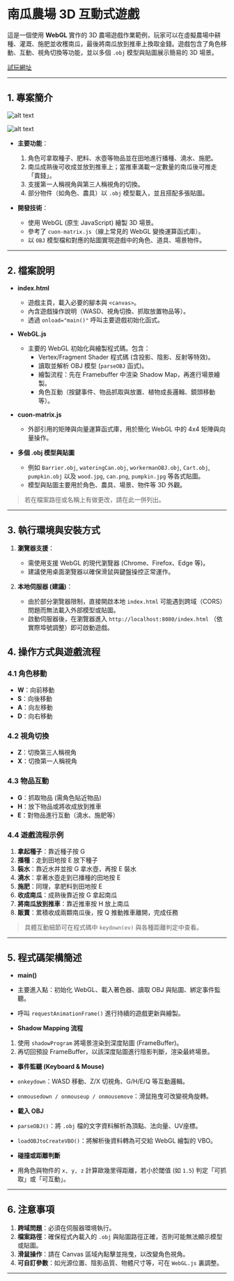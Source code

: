 # 南瓜農場 3D 互動式遊戲

這是一個使用 **WebGL** 實作的 3D 農場遊戲作業範例，玩家可以在虛擬農場中耕種、灌溉、施肥並收穫南瓜，最後將南瓜放到推車上換取金錢。遊戲包含了角色移動、互動、視角切換等功能，並以多個 `.obj` 模型與貼圖展示簡易的 3D 場景。

[試玩網址](https://heyimwei.github.io/3D_Interactive_Game/)

---

## 1. 專案簡介

![alt text](screenshot.png)

![alt text](screenshot2.png)

- **主要功能**：  
  1. 角色可拿取種子、肥料、水壺等物品並在田地進行播種、澆水、施肥。  
  2. 南瓜成熟後可收成並放到推車上；當推車滿載一定數量的南瓜後可推走「賣錢」。  
  3. 支援第一人稱視角與第三人稱視角的切換。  
  4. 部分物件（如角色、農具）以 `.obj` 模型載入，並且搭配多張貼圖。

- **開發技術**：  
  - 使用 WebGL (原生 JavaScript) 繪製 3D 場景。  
  - 參考了 `cuon-matrix.js`（線上常見的 WebGL 變換運算函式庫）。  
  - 以 `OBJ` 模型檔和對應的貼圖實現遊戲中的角色、道具、場景物件。

---

## 2. 檔案說明

- **index.html**  
  - 遊戲主頁，載入必要的腳本與 `<canvas>`。  
  - 內含遊戲操作說明（WASD、視角切換、抓取放置物品等）。  
  - 透過 `onload="main()"` 呼叫主要遊戲初始化函式。

- **WebGL.js**  
  - 主要的 WebGL 初始化與繪製程式碼。包含：  
    - Vertex/Fragment Shader 程式碼 (含投影、陰影、反射等特效)。  
    - 讀取並解析 OBJ 模型 (`parseOBJ` 函式)。  
    - 繪製流程：先在 Framebuffer 中渲染 Shadow Map，再進行場景繪製。  
    - 角色互動（按鍵事件、物品抓取與放置、植物成長邏輯、鏡頭移動等）。

- **cuon-matrix.js**  
  - 外部引用的矩陣與向量運算函式庫，用於簡化 WebGL 中的 4x4 矩陣與向量操作。

- **多個 .obj 模型與貼圖**  
  - 例如 `Barrier.obj`, `wateringCan.obj`, `workermanOBJ.obj`, `Cart.obj`, `pumpkin.obj` 以及 `wood.jpg`, `can.png`, `pumpkin.jpg` 等各式貼圖。  
  - 模型與貼圖主要用於角色、農具、場景、物件等 3D 外觀。

> 若在檔案路徑或名稱上有做更改，請在此一併列出。

---

## 3. 執行環境與安裝方式

1. **瀏覽器支援**：  
   - 需使用支援 WebGL 的現代瀏覽器 (Chrome、Firefox、Edge 等)。  
   - 建議使用桌面瀏覽器以確保滑鼠與鍵盤操控正常運作。

2. **本地伺服器 (建議)**：  
   - 由於部分瀏覽器限制，直接開啟本地 `index.html` 可能遇到跨域（CORS）問題而無法載入外部模型或貼圖。  
   - 啟動伺服器後，在瀏覽器進入 `http://localhost:8080/index.html` （依實際埠號調整）即可啟動遊戲。

## 4. 操作方式與遊戲流程

### 4.1 角色移動
- **W**：向前移動  
- **S**：向後移動  
- **A**：向左移動  
- **D**：向右移動  

### 4.2 視角切換
- **Z**：切換第三人稱視角  
- **X**：切換第一人稱視角  

### 4.3 物品互動
- **G**：抓取物品 (需角色貼近物品)  
- **H**：放下物品或將收成放到推車  
- **E**：對物品進行互動（澆水、施肥等）  

### 4.4 遊戲流程示例
1. **拿起種子**：靠近種子按 G  
2. **播種**：走到田地按 E 放下種子  
3. **裝水**：靠近水井並按 G 拿水壺，再按 E 裝水  
4. **澆水**：拿著水壺走到已播種的田地按 E  
5. **施肥**：同理，拿肥料到田地按 E  
6. **收成南瓜**：成熟後靠近按 G 拿起南瓜  
7. **將南瓜放到推車**：靠近推車按 H 放上南瓜  
8. **販賣**：累積收成兩顆南瓜後，按 Q 推動推車離開，完成任務

> 具體互動細節可在程式碼中 `keydown(ev)` 與各種距離判定中查看。

---

## 5. 程式碼架構簡述

- **main()**  
- 主要進入點：初始化 WebGL、載入著色器、讀取 OBJ 與貼圖、綁定事件監聽。  
- 呼叫 `requestAnimationFrame()` 進行持續的遊戲更新與繪製。

- **Shadow Mapping 流程**  
1. 使用 `shadowProgram` 將場景渲染到深度貼圖 (FrameBuffer)。  
2. 再切回預設 FrameBuffer，以該深度貼圖進行陰影判斷，渲染最終場景。

- **事件監聽 (Keyboard & Mouse)**  
- `onkeydown`：WASD 移動、Z/X 切視角、G/H/E/Q 等互動邏輯。  
- `onmousedown / onmouseup / onmousemove`：滑鼠拖曳可改變視角旋轉。

- **載入 OBJ**  
- `parseOBJ()`：將 `.obj` 檔的文字資料解析為頂點、法向量、UV座標。  
- `loadOBJtoCreateVBO()`：將解析後資料轉為可交給 WebGL 繪製的 VBO。

- **碰撞或距離判斷**  
- 用角色與物件的 `x, y, z` 計算歐幾里得距離，若小於閾值 (如 `1.5`) 判定「可抓取」或「可互動」。

---

## 6. 注意事項

1. **跨域問題**：必須在伺服器環境執行。  
2. **檔案路徑**：確保程式內載入的 `.obj` 與貼圖路徑正確，否則可能無法顯示模型或貼圖。  
3. **滑鼠操作**：請在 Canvas 區域內點擊並拖曳，以改變角色視角。  
4. **可自訂參數**：如光源位置、陰影品質、物體尺寸等，可在 `WebGL.js` 裏調整。

---
